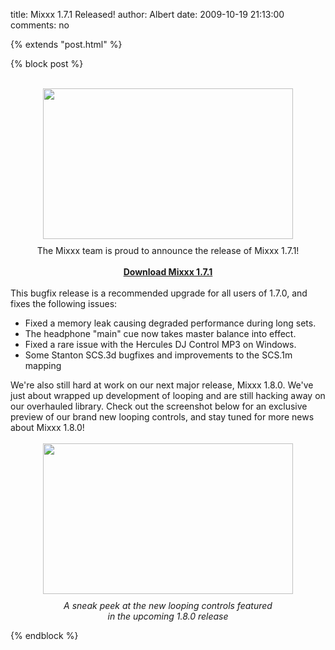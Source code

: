 title: Mixxx 1.7.1 Released!
author: Albert
date: 2009-10-19 21:13:00
comments: no

{% extends "post.html" %}

{% block post %}

<div style="text-align: center;"><br />
<a href="{% static '/static/images/news/Picture-5.png' %}" onblur="try {parent.deselectBloggerImageGracefully();} catch(e) {}"><img alt="" border="0" src="{% static '/static/images/news/Picture-5.png' %}" id="BLOGGER_PHOTO_ID_5394881058757702610" style="cursor: pointer; display: block; height: 241px; margin: 0px auto 10px; text-align: center; width: 400px;" />
</a>
The Mixxx team is proud to announce the release of Mixxx 1.7.1!</div>
<br />
<div style="text-align: center;"><a href="http://www.mixxx.org/download/" style="font-weight: bold;">Download Mixxx 1.7.1</a>
</div>
<br />
This bugfix release is a recommended upgrade for all users of 1.7.0, and fixes the following issues:<br />
<ul><li>Fixed a memory leak causing degraded performance during long sets.</li>
<li>The headphone "main" cue now takes master balance into effect.</li>
<li>Fixed a rare issue with the Hercules DJ Control MP3 on Windows.</li>
<li>Some Stanton SCS.3d bugfixes and improvements to the SCS.1m mapping</li>
</ul>
We're also still hard at work on our next major release, Mixxx 1.8.0. We've just about wrapped up development of looping and are still hacking away on our overhauled library. Check out the screenshot below for an exclusive preview of our brand new looping controls, and stay tuned for more news about Mixxx 1.8.0!<br />
<br />
<center><a href="{% static '/static/images/news/Picture-9.png' %}" onblur="try {parent.deselectBloggerImageGracefully();} catch(e) {}"><img alt="" border="0" src="{% static '/static/images/news/Picture-9.png' %}" id="BLOGGER_PHOTO_ID_5394879818976018802" style="cursor: pointer; display: block; height: 241px; margin: 0px auto 10px; text-align: center; width: 400px;" />
</a>
</center>
<div style="text-align: center;"><span style="font-style: italic;">A sneak peek at the new looping controls featured<br />
in the upcoming 1.8.0 release<br />
</span>
</div>


{% endblock %}
